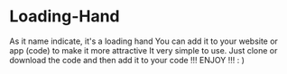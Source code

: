 # Loading-Hand
As it name indicate, it's a loading hand
You can add it to your website or app (code) to make it more attractive
It very simple to use. Just clone or download the code and then add it to your code
      !!! ENJOY !!!         : )
